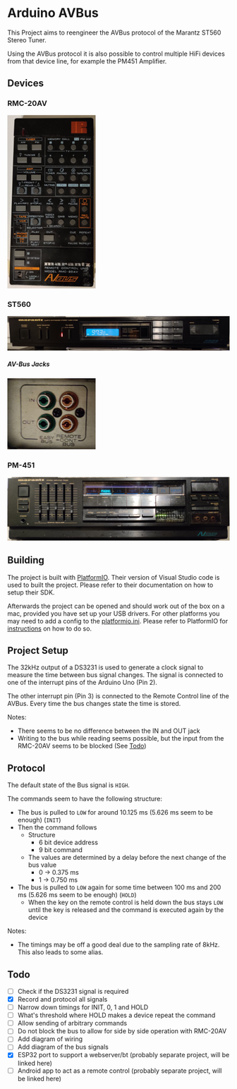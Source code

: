 # Arduino AVBus

This Project aims to reengineer the AVBus protocol of the Marantz ST560 Stereo Tuner.

Using the AVBus protocol it is also possible to control multiple HiFi devices from that device line, for example the PM451 Amplifier.

## Devices

### RMC-20AV
<img src="img/rmc-20av.jpg" width="200" />

### ST560
![](img/st560.jpg)

##### AV-Bus Jacks
<img src="img/av-bus-jacks.jpg" width="200" />

### PM-451
![](img/pm451.jpg)

## Building
The project is built with [PlatformIO](https://platformio.org/). Their version of Visual Studio code is used to built the project. Please refer to their documentation on how to setup their SDK. 

Afterwards the project can be opened and should work out of the box on a mac, provided you have set up your USB drivers. For other platforms you may need to add a config to the [platformio.ini](platformio.ini). Please refer to PlatformIO for [instructions](https://docs.platformio.org/en/latest/projectconf.html) on how to do so.

## Project Setup

The 32kHz output of a DS3231 is used to generate a clock signal to measure the time between bus signal changes. The signal is connected to one of the interrupt pins of the Arduino Uno (Pin 2).

The other interrupt pin (Pin 3) is connected to the Remote Control line of the AVBus. Every time the bus changes state the time is stored. 

Notes:
* There seems to be no difference between the IN and OUT jack
* Writing to the bus while reading seems possible, but the input from the RMC-20AV seems to be blocked (See [Todo](#Todo))

## Protocol

The default state of the Bus signal is `HIGH`.

The commands seem to have the following structure:
* The bus is pulled to `LOW` for around 10.125 ms (5.626 ms seem to be enough) (`INIT`)
* Then the command follows
  * Structure
    * 6 bit device address
    * 9 bit command
  * The values are determined by a delay before the next change of the bus value
    * 0 -> 0.375 ms 
    * 1 -> 0.750 ms
* The bus is pulled to `LOW` again for some time between 100 ms and 200 ms (5.626 ms seem to be enough) (`HOLD`)
  * When the key on the remote control is held down the bus stays `LOW` until the key is released and the command is executed again by the device

Notes: 
* The timings may be off a good deal due to the sampling rate of 8kHz. This also leads to some alias.

## Todo
- [ ] Check if the DS3231 signal is required
- [x] Record and protocol all signals
- [ ] Narrow down timings for INIT, 0, 1 and HOLD
- [ ] What's threshold where HOLD makes a device repeat the command 
- [ ] Allow sending of arbitrary commands
- [ ] Do not block the bus to allow for side by side operation with RMC-20AV
- [ ] Add diagram of wiring
- [ ] Add diagram of the bus signals
- [x] ESP32 port to support a webserver/bt (probably separate project, will be linked here)
- [ ] Android app to act as a remote control (probably separate project, will be linked here)